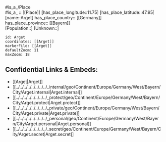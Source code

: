 ﻿---
location: [47.95,11.75] 
mapzoom: [7,12] 
mapmarker: city 
type: City
tags:
- geo/City


SpocWebEntityId: 28863
isDeleted: false
confidential: public

---
#is_a_/Place  
#is_a_ :: [[Place]] 
[has_place_longitude::11.75] 
[has_place_latitude::47.95] 
[name::Arget] 
has_place_country:: [[Germany]]  
has_place_province:: [[Bayern]]  
[Population::] 
[Unknown::] 


```leaflet
id: Arget
coordinates: [[Arget]] 
markerFile: [[Arget]] 
defaultZoom: 11 
maxZoom: 18
```


## Confidential Links & Embeds: 
- [[Arget|Arget]]  
- [[../../../../../../../../_internal/geo/Continent/Europe/Germany/West/Bayern/City/Arget.internal|Arget.internal]] 
- [[../../../../../../../../_protect/geo/Continent/Europe/Germany/West/Bayern/City/Arget.protect|Arget.protect]] 
- [[../../../../../../../../_private/geo/Continent/Europe/Germany/West/Bayern/City/Arget.private|Arget.private]] 
- [[../../../../../../../../_personal/geo/Continent/Europe/Germany/West/Bayern/City/Arget.personal|Arget.personal]] 
- [[../../../../../../../../_secret/geo/Continent/Europe/Germany/West/Bayern/City/Arget.secret|Arget.secret]] 
